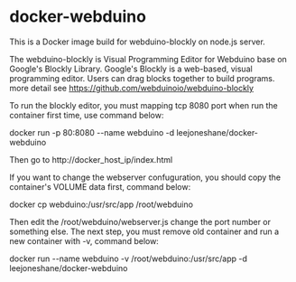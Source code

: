 # docker-webduino

This is a Docker image build for webduino-blockly on node.js server.

The webduino-blockly is Visual Programming Editor for Webduino base on Google's Blockly Library.
Google's Blockly is a web-based, visual programming editor. Users can drag blocks together to build programs.
more detail see https://github.com/webduinoio/webduino-blockly

To run the blockly editor, you must mapping tcp 8080 port when run the container first time, use command below:

docker run -p 80:8080 --name webduino -d leejoneshane/docker-webduino

Then go to http://docker_host_ip/index.html

If you want to change the webserver confuguration, you should copy the container's VOLUME data first, command below:

docker cp webduino:/usr/src/app /root/webduino

Then edit the /root/webduino/webserver.js change the port number or something else.
The next step, you must remove old container and run a new container with -v, command below:

docker run --name webduino -v /root/webduino:/usr/src/app -d leejoneshane/docker-webduino
